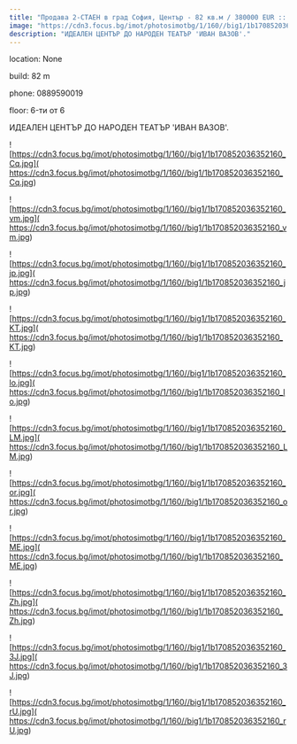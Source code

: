 ```yaml
---
title: "Продава 2-СТАЕН в град София, Център - 82 кв.м / 380000 EUR :: imot.bg Обява"
image: "https://cdn3.focus.bg/imot/photosimotbg/1/160//big1/1b170852036352160_qA.jpg"
description: "ИДЕАЛЕН ЦЕНТЪР ДО НАРОДЕН ТЕАТЪР 'ИВАН ВАЗОВ'."
---
```


location: None

build: 82 m

phone: 0889590019

floor: 6-ти от 6

ИДЕАЛЕН ЦЕНТЪР ДО НАРОДЕН ТЕАТЪР 'ИВАН ВАЗОВ'.


![https://cdn3.focus.bg/imot/photosimotbg/1/160//big1/1b170852036352160_Cq.jpg]( https://cdn3.focus.bg/imot/photosimotbg/1/160//big1/1b170852036352160_Cq.jpg)


![https://cdn3.focus.bg/imot/photosimotbg/1/160//big1/1b170852036352160_vm.jpg]( https://cdn3.focus.bg/imot/photosimotbg/1/160//big1/1b170852036352160_vm.jpg)


![https://cdn3.focus.bg/imot/photosimotbg/1/160//big1/1b170852036352160_jp.jpg]( https://cdn3.focus.bg/imot/photosimotbg/1/160//big1/1b170852036352160_jp.jpg)


![https://cdn3.focus.bg/imot/photosimotbg/1/160//big1/1b170852036352160_KT.jpg]( https://cdn3.focus.bg/imot/photosimotbg/1/160//big1/1b170852036352160_KT.jpg)


![https://cdn3.focus.bg/imot/photosimotbg/1/160//big1/1b170852036352160_lo.jpg]( https://cdn3.focus.bg/imot/photosimotbg/1/160//big1/1b170852036352160_lo.jpg)


![https://cdn3.focus.bg/imot/photosimotbg/1/160//big1/1b170852036352160_LM.jpg]( https://cdn3.focus.bg/imot/photosimotbg/1/160//big1/1b170852036352160_LM.jpg)


![https://cdn3.focus.bg/imot/photosimotbg/1/160//big1/1b170852036352160_or.jpg]( https://cdn3.focus.bg/imot/photosimotbg/1/160//big1/1b170852036352160_or.jpg)


![https://cdn3.focus.bg/imot/photosimotbg/1/160//big1/1b170852036352160_ME.jpg]( https://cdn3.focus.bg/imot/photosimotbg/1/160//big1/1b170852036352160_ME.jpg)


![https://cdn3.focus.bg/imot/photosimotbg/1/160//big1/1b170852036352160_Zh.jpg]( https://cdn3.focus.bg/imot/photosimotbg/1/160//big1/1b170852036352160_Zh.jpg)


![https://cdn3.focus.bg/imot/photosimotbg/1/160//big1/1b170852036352160_3J.jpg]( https://cdn3.focus.bg/imot/photosimotbg/1/160//big1/1b170852036352160_3J.jpg)


![https://cdn3.focus.bg/imot/photosimotbg/1/160//big1/1b170852036352160_rU.jpg]( https://cdn3.focus.bg/imot/photosimotbg/1/160//big1/1b170852036352160_rU.jpg)


